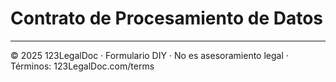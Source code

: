 # Contrato de Procesamiento de Datos

---
© 2025 123LegalDoc · Formulario DIY · No es asesoramiento legal · Términos: 123LegalDoc.com/terms
